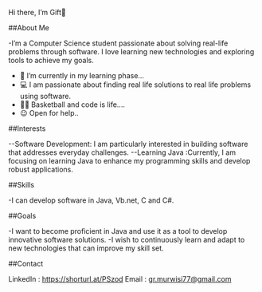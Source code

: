 
Hi there, I’m Gift👋

##About Me

-I’m a Computer Science student passionate about solving real-life problems through software. I love learning new technologies and exploring tools to achieve my goals.
- 🌱 I’m currently in my learning phase...
- 💻 I am passionate about finding real life solutions to real life problems using software.
- 🏀😎 Basketball and code is life....
- 😉 Open for help..

##Interests

--Software Development:
I am particularly interested in building software that addresses everyday challenges.
--Learning Java
:Currently, I am focusing on learning Java to enhance my programming skills and develop robust applications.


##Skills

-I can develop software in Java, Vb.net, C and C#.


##Goals

-I want to become proficient in Java and use it as a tool to develop innovative software solutions.
-I wish to continuously learn and adapt to new technologies that can improve my skill set.

##Contact 

LinkedIn : https://shorturl.at/PSzod
Email : gr.murwisi77@gmail.com


